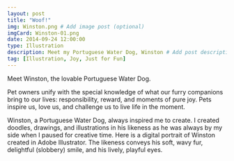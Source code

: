 ```yaml
---
layout: post
title: "Woof!"
img: Winston.png # Add image post (optional)
imgCard: Winston-01.png 
date: 2014-09-24 12:00:00 
type: Illustration
description: Meet my Portuguese Water Dog, Winston # Add post description (optional)
tag: [Illustration, Joy, Just for Fun]
---
```

Meet Winston, the lovable Portuguese Water Dog. 

Pet owners unify with the special knowledge of what our furry companions bring to our lives: responsibility, reward, and moments of pure joy.  Pets inspire us, love us, and challenge us to live life in the moment.

Winston, a Portuguese Water Dog, always inspired me to create. I created doodles, drawings, and illustrations in his likeness as he was always by my side when I paused for creative time. Here is a digital portrait of Winston created in Adobe Illustrator. The likeness conveys his soft, wavy fur, delightful (slobbery) smile, and his lively, playful eyes.